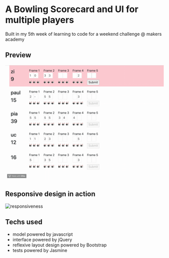 # A Bowling Scorecard and UI for multiple players

Built in my 5th week of learning to code for a weekend challenge @ makers academy

## Preview
![in action](example.gif)


## Responsive design in action
![responsiveness](responsive.gif)

## Techs used
- model powered by javascript
- interface powered by jQuery
- reflexive layout design powered by Bootstrap
- tests powered by Jasmine
